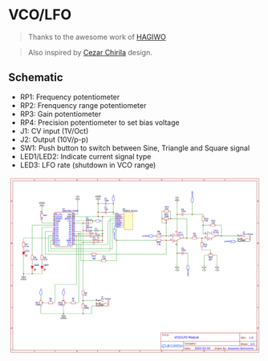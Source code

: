 # VCO/LFO

> Thanks to the awesome work of [HAGIWO](https://note.com/solder_state/n/nd2c22a73e8fe)

> Also inspired by [Cezar Chirila](https://www.allaboutcircuits.com/projects/how-to-DIY-waveform-generator-analog-devices-ad9833-ATmega328p/) design.

## Schematic

- RP1: Frequency potentiometer
- RP2: Frenquency range potentiometer
- RP3: Gain potentiometer
- RP4: Precision potentiometer to set bias voltage
- J1: CV input (1V/Oct)
- J2: Output (10V/p-p)
- SW1: Push button to switch between Sine, Triangle and Square signal
- LED1/LED2: Indicate current signal type
- LED3: LFO rate (shutdown in VCO range)

![](schematic_vco_lfo.png)
